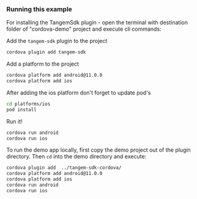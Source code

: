 ### Running this example

For installing the TangemSdk plugin - open the terminal with destination folder of "cordova-demo" project and execute cli commands:

Add the `tangem-sdk` plugin to the project
```bash
cordova plugin add tangem-sdk
```

Add a platform to the project
```bash
cordova platform add android@11.0.0
cordova platform add ios
```

After adding the ios platform don't forget to update pod's
```bash
cd platforms/ios
pod install
```

Run it!
```bash
cordova run android
cordova run ios
```

To run the demo app locally, first copy the demo project out of the plugin directory. Then `cd` into the demo directory and execute:

```bash
cordova plugin add  ../tangem-sdk-cordova/
cordova platform add android@11.0.0
cordova platform add ios
cordova run android
cordova run ios
```
